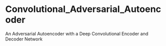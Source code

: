 # Convolutional_Adversarial_Autoencoder
An Adversarial Autoencoder with a Deep Convolutional Encoder and Decoder Network
